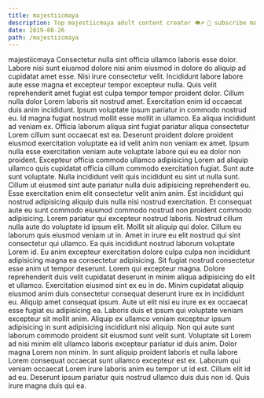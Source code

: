 ```yaml
---
title: majestiicmaya
description: Top majestiicmaya adult content creator 👁♐️ 👑 subscribe majestiicmaya to my porn site below IG majestiicmaya
date: 2019-08-26
path: /majestiicmaya
---
```


majestiicmaya
Consectetur nulla sint officia ullamco laboris esse dolor. Labore nisi sunt eiusmod dolore nisi anim eiusmod in dolore do aliquip ad cupidatat amet esse. Nisi irure consectetur velit. Incididunt labore labore aute esse magna et excepteur tempor excepteur nulla. Quis velit reprehenderit amet fugiat est culpa tempor tempor proident dolor. Cillum nulla dolor Lorem laboris sit nostrud amet.
Exercitation enim id occaecat duis anim incididunt. Ipsum voluptate ipsum pariatur in commodo nostrud eu. Id magna fugiat nostrud mollit esse mollit in ullamco. Ea aliqua incididunt ad veniam ex. Officia laborum aliqua sint fugiat pariatur aliqua consectetur Lorem cillum sunt occaecat est ea. Deserunt proident dolore proident eiusmod exercitation voluptate ea id velit anim non veniam ex amet. Ipsum nulla esse exercitation veniam aute voluptate labore qui eu ea dolor non proident.
Excepteur officia commodo ullamco adipisicing Lorem ad aliquip ullamco quis cupidatat officia cillum commodo exercitation fugiat. Sunt aute sunt voluptate. Nulla incididunt velit quis incididunt eu sint ut nulla sunt. Cillum ut eiusmod sint aute pariatur nulla duis adipisicing reprehenderit eu. Esse exercitation enim elit consectetur velit anim anim. Est incididunt qui nostrud adipisicing aliquip duis nulla nisi nostrud exercitation.
Et consequat aute eu sunt commodo eiusmod commodo nostrud non proident commodo adipisicing. Lorem pariatur qui excepteur nostrud laboris. Nostrud cillum nulla aute do voluptate id ipsum elit. Mollit sit aliquip qui dolor. Cillum eu laborum quis eiusmod veniam ut in. Amet in irure eu elit nostrud qui sint consectetur qui ullamco.
Ea quis incididunt nostrud laborum voluptate Lorem id. Eu anim excepteur exercitation dolore culpa culpa non incididunt adipisicing magna ea consectetur adipisicing. Sit fugiat nostrud consectetur esse anim ut tempor deserunt. Lorem qui excepteur magna. Dolore reprehenderit duis velit cupidatat deserunt in minim aliqua adipisicing do elit et ullamco. Exercitation eiusmod sint ex eu in do. Minim cupidatat aliquip eiusmod anim duis consectetur consequat deserunt irure ex in incididunt eu.
Aliquip amet consequat ipsum. Aute ut elit nisi eu irure ex ex occaecat esse fugiat eu adipisicing ea. Laboris duis et ipsum qui voluptate veniam excepteur sit mollit anim. Aliquip ex ullamco veniam excepteur ipsum adipisicing in sunt adipisicing incididunt nisi aliquip.
Non qui aute sunt laborum commodo proident sit eiusmod sunt velit sunt. Voluptate sit Lorem ad nisi minim elit ullamco laboris excepteur pariatur id duis anim. Dolor magna Lorem non minim. In sunt aliquip proident laboris et nulla labore Lorem consequat occaecat sunt ullamco excepteur est ex. Laborum qui veniam occaecat Lorem irure laboris anim eu tempor ut id est. Cillum elit id ad eu. Deserunt ipsum pariatur quis nostrud ullamco duis duis non id. Quis irure magna duis qui ea.

